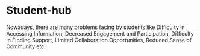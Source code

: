 # Student-hub
Nowadays, there are many problems facing by students like Difficulty in Accessing Information, Decreased Engagement and Participation, Difficulty in Finding Support, Limited Collaboration Opportunities, Reduced Sense of Community etc.
